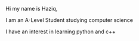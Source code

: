 Hi my name is Haziq, 

I am an A-Level Student studying computer science

I have an interest in learning python and c++ 

